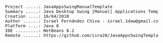 <pre>
Project .....: JavaAppsSwingManualTemplate
Summary .....: Java Desktop Swing [Manual] Applications Template
Creation ....: 16/04/2018
Author ......: Israel Fernández Chiva - israel.1daw@gmail.com
Platform ....: Java 8
IDE .........: NetBeans 8.2
Remote ......: https://github.com/isra28/JavaAppsSwingTemplate.git
</pre>
